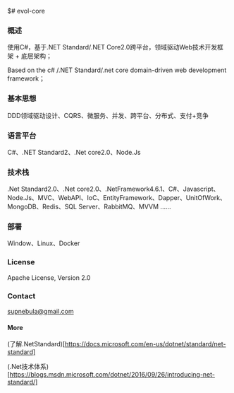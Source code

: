$# evol-core

### 概述

使用C#，基于.NET Standard/.NET Core2.0跨平台，领域驱动Web技术开发框架 + 底层架构；

Based on the c# /.NET Standard/.net core domain-driven web development framework；

### 基本思想

DDD领域驱动设计、CQRS、微服务、并发、跨平台、分布式、支付+竞争

### 语言平台

C#、.NET Standard2、.Net core2.0、Node.Js

### 技术栈

.Net Standard2.0、.Net core2.0、.NetFramework4.6.1、C#、Javascript、Node.Js、MVC、WebAPI、IoC、EntityFramework、Dapper、UnitOfWork、MongoDB、Redis、SQL Server、RabbitMQ、MVVM ......

### 部署

Window、Linux、Docker

### License

Apache License, Version 2.0

### Contact

supnebula@gmail.com

#### More

(了解.NetStandard)[https://docs.microsoft.com/en-us/dotnet/standard/net-standard]

(.Net技术体系)[https://blogs.msdn.microsoft.com/dotnet/2016/09/26/introducing-net-standard/]

